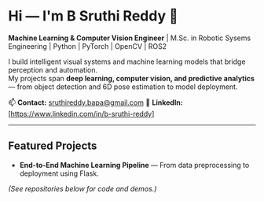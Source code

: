 <!--
**Sruthi-Reddy-B/Sruthi-Reddy-B** is a ✨ _special_ ✨ repository because its `README.md` (this file) appears on your GitHub profile.

Here are some ideas to get you started:

- 🔭 I’m currently working on ...
- 🌱 I’m currently learning ...
- 👯 I’m looking to collaborate on ...
- 🤔 I’m looking for help with ...
- 💬 Ask me about ...
- 📫 How to reach me: ...
- 😄 Pronouns: ...
- ⚡ Fun fact: ...
-  **6D Object Pose Estimation (YOLOv5)** — Real-time detection and pose estimation for robotics.  
-  **3D Neural Rendering (Mini-NeRF)** — 3D scene reconstruction and visualization.  
-  **LangChain Chatbot** — Conversational AI using LLM + RAG architecture.
-->

# Hi — I'm B Sruthi Reddy 👋

**Machine Learning & Computer Vision Engineer** | M.Sc. in Robotic Sysems Engineering | Python | PyTorch | OpenCV | ROS2 

I build intelligent visual systems and machine learning models that bridge perception and automation.  
My projects span **deep learning, computer vision, and predictive analytics** — from object detection and 6D pose estimation to model deployment.

📫 **Contact:** sruthireddy.bapa@gmail.com
🔗 **LinkedIn:** [https://www.linkedin.com/in/b-sruthi-reddy]

---

##  Featured Projects
-  **End-to-End Machine Learning Pipeline** — From data preprocessing to deployment using Flask.  


*(See repositories below for code and demos.)*


